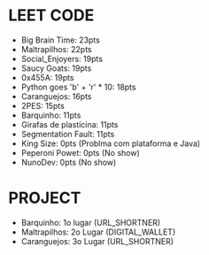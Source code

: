 # LEET CODE
* Big Brain Time: 23pts
* Maltrapilhos: 22pts
* Social_Enjoyers: 19pts
* Saucy Goats: 19pts
* 0x455A: 19pts
* Python goes 'b' + 'r' * 10: 18pts
* Caranguejos: 16pts
* 2PES: 15pts
* Barquinho: 11pts
* Girafas de plasticina: 11pts
* Segmentation Fault: 11pts
* King Size: 0pts (Problma com plataforma e Java)
* Peperoni Powet: 0pts (No show)
* NunoDev: 0pts (No show)


# PROJECT
* Barquinho: 1o lugar (URL_SHORTNER)
* Maltrapilhos: 2o Lugar (DIGITAL_WALLET)
* Caranguejos: 3o Lugar (URL_SHORTNER)
